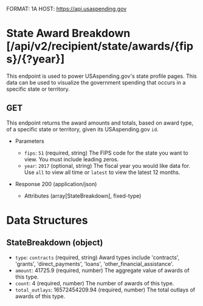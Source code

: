 FORMAT: 1A
HOST: https://api.usaspending.gov

# State Award Breakdown [/api/v2/recipient/state/awards/{fips}/{?year}]

This endpoint is used to power USAspending.gov's state profile pages. This data can be used to visualize the government spending that occurs in a specific state or territory.

## GET

This endpoint returns the award amounts and totals, based on award type, of a specific state or territory, given its USAspending.gov `id`.

+ Parameters

    + `fips`: `51` (required, string)
        The FIPS code for the state you want to view. You must include leading zeros.
    + `year`: `2017` (optional, string)
        The fiscal year you would like data for. Use `all` to view all time or `latest` to view the latest 12 months.
        
+ Response 200 (application/json)

    + Attributes (array[StateBreakdown], fixed-type)

# Data Structures

## StateBreakdown (object)
+ `type`: `contracts` (required, string)
    Award types include 'contracts', 'grants', 'direct_payments', 'loans', 'other_financial_assistance'.
+ `amount`: 41725.9 (required, number)
    The aggregate value of awards of this type.
+ `count`: 4 (required, number)
    The number of awards of this type.
+ `total_outlays`: 16572454209.94 (required, number)
    The total outlays of awards of this type.
